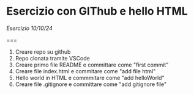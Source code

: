 # Esercizio con GIThub e hello HTML
*Esercizio 10/10/24*

===
1. Creare repo su github
2. Repo clonata tramite VSCode
3. Creare primo file README e committare come "first commit"
4. Creare file index.html e commitare come "add file html"
5. Hello world in HTML e commmitare come "add helloWorld"
6. Creare file .gitignore e committare come "add gitignore file"